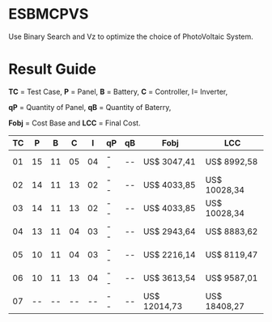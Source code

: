 # ESBMCPVS
Use Binary Search and Vz to optimize the choice of PhotoVoltaic System.

# Result Guide
**TC** = Test Case, **P** = Panel, **B** = Battery, **C** = Controller, I= Inverter, 

**qP** = Quantity of Panel, **qB** = Quantity of Baterry, 

**Fobj** = Cost Base and **LCC** = Final Cost.


| TC | P | B | C | I | qP | qB | Fobj | LCC |
| ------ | ------ | ------ | ------ |------ | ------ | ------ | ------ | ------ |
| 01 | 15 | 11 | 05 | 04 | -- | -- | US$ 3047,41 | US$ 8992,58 |
| 02 | 14 | 11 | 13 | 02 | -- | -- | US$ 4033,85 | US$ 10028,34 |
| 03 | 14 | 11 | 13 | 02 | -- | -- | US$ 4033,85 | US$ 10028,34 |
| 04 | 13 | 11 | 04 | 03 | -- | -- | US$ 2943,64 | US$ 8883,62 |
| 05 | 10 | 11 | 04 | 03 | -- | -- | US$ 2216,14 | US$ 8119,47 |
| 06 | 10 | 11 | 13 | 04 | -- | -- | US$ 3613,54 | US$ 9587,01 |
| 07 | -- | -- | -- | -- | -- | -- | US$ 12014,73 | US$ 18408,27 |

